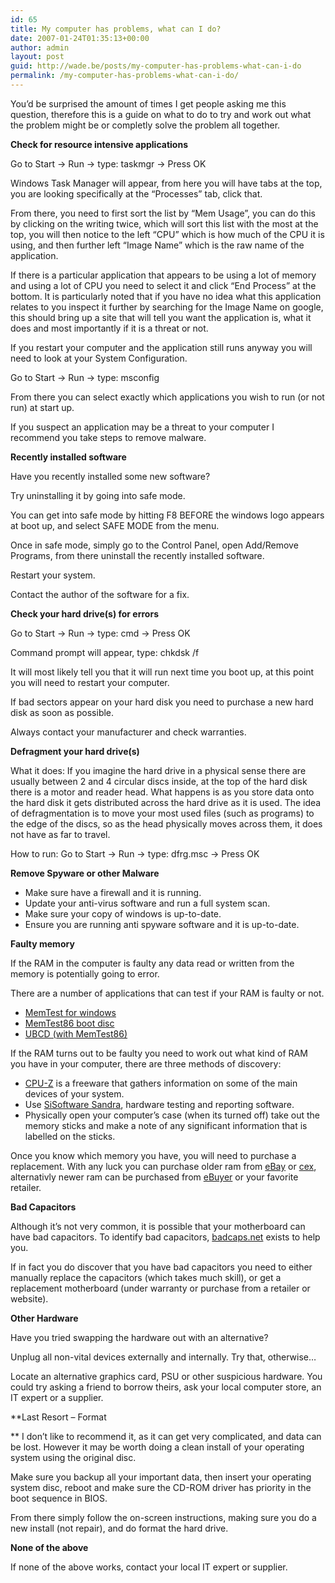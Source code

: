 ```yaml
---
id: 65
title: My computer has problems, what can I do?
date: 2007-01-24T01:35:13+00:00
author: admin
layout: post
guid: http://wade.be/posts/my-computer-has-problems-what-can-i-do
permalink: /my-computer-has-problems-what-can-i-do/
---
```

<p class="lead">
  You&#8217;d be surprised the amount of times I get people asking me this question, therefore this is a guide on what to do to try and work out what the problem might be or completly solve the problem all together.
</p>

**Check for resource intensive applications**

Go to Start -> Run -> type: taskmgr -> Press OK

Windows Task Manager will appear, from here you will have tabs at the top, you are looking specifically at the &#8220;Processes&#8221; tab, click that.

From there, you need to first sort the list by &#8220;Mem Usage&#8221;, you can do this by clicking on the writing twice, which will sort this list with the most at the top, you will then notice to the left &#8220;CPU&#8221; which is how much of the CPU it is using, and then further left &#8220;Image Name&#8221; which is the raw name of the application.

If there is a particular application that appears to be using a lot of memory and using a lot of CPU you need to select it and click &#8220;End Process&#8221; at the bottom. It is particularly noted that if you have no idea what this application relates to you inspect it further by searching for the Image Name on google, this should bring up a site that will tell you want the application is, what it does and most importantly if it is a threat or not.

If you restart your computer and the application still runs anyway you will need to look at your System Configuration.

Go to Start -> Run -> type: msconfig

From there you can select exactly which applications you wish to run (or not run) at start up.

If you suspect an application may be a threat to your computer I recommend you take steps to remove malware.

**Recently installed software**

Have you recently installed some new software?

Try uninstalling it by going into safe mode.

You can get into safe mode by hitting F8 BEFORE the windows logo appears at boot up, and select SAFE MODE from the menu.

Once in safe mode, simply go to the Control Panel, open Add/Remove Programs, from there uninstall the recently installed software.

Restart your system.

Contact the author of the software for a fix.

**Check your hard drive(s) for errors**

Go to Start -> Run -> type: cmd -> Press OK

Command prompt will appear, type: chkdsk /f

It will most likely tell you that it will run next time you boot up, at this point you will need to restart your computer.

If bad sectors appear on your hard disk you need to purchase a new hard disk as soon as possible.

Always contact your manufacturer and check warranties.

**Defragment your hard drive(s)**

What it does: If you imagine the hard drive in a physical sense there are usually between 2 and 4 circular discs inside, at the top of the hard disk there is a motor and reader head. What happens is as you store data onto the hard disk it gets distributed across the hard drive as it is used. The idea of defragmentation is to move your most used files (such as programs) to the edge of the discs, so as the head physically moves across them, it does not have as far to travel.

How to run: Go to Start -> Run -> type: dfrg.msc -> Press OK

**Remove Spyware or other Malware**

  * Make sure have a firewall and it is running.
  * Update your anti-virus software and run a full system scan.
  * Make sure your copy of windows is up-to-date.
  * Ensure you are running anti spyware software and it is up-to-date.

**Faulty memory**

If the RAM in the computer is faulty any data read or written from the memory is potentially going to error.

There are a number of applications that can test if your RAM is faulty or not.

  * [MemTest for windows](http://hcidesign.com/memtest/)
  * [MemTest86 boot disc](http://www.memtest86.com/)
  * [UBCD (with MemTest86)](http://www.ultimatebootcd.com/)

If the RAM turns out to be faulty you need to work out what kind of RAM you have in your computer, there are three methods of discovery:

  * [CPU-Z](http://www.cpuid.com/cpuz.php) is a freeware that gathers information on some of the main devices of your system.
  * Use [SiSoftware Sandra](http://www.sisoftware.co.uk/), hardware testing and reporting software.
  * Physically open your computer&#8217;s case (when its turned off) take out the memory sticks and make a note of any significant information that is labelled on the sticks.

Once you know which memory you have, you will need to purchase a replacement. With any luck you can purchase older ram from [eBay](http://www.ebay.co.uk/) or [cex](http://www.cex.co.uk/), alternativly newer ram can be purchased from [eBuyer](http://www.ebuyer.co.uk/) or your favorite retailer.

**Bad Capacitors**

Although it&#8217;s not very common, it is possible that your motherboard can have bad capacitors. To identify bad capacitors, [badcaps.net](http://www.badcaps.net/ident/) exists to help you.

If in fact you do discover that you have bad capacitors you need to either manually replace the capacitors (which takes much skill), or get a replacement motherboard (under warranty or purchase from a retailer or website).

**Other Hardware**

Have you tried swapping the hardware out with an alternative?

Unplug all non-vital devices externally and internally. Try that, otherwise&#8230;

Locate an alternative graphics card, PSU or other suspicious hardware. You could try asking a friend to borrow theirs, ask your local computer store, an IT expert or a supplier.

**Last Resort &#8211; Format
  
** I don&#8217;t like to recommend it, as it can get very complicated, and data can be lost. However it may be worth doing a clean install of your operating system using the original disc.

Make sure you backup all your important data, then insert your operating system disc, reboot and make sure the CD-ROM driver has priority in the boot sequence in BIOS.

From there simply follow the on-screen instructions, making sure you do a new install (not repair), and do format the hard drive.

**None of the above**

If none of the above works, contact your local IT expert or supplier.